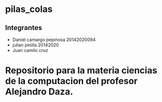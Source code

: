 # pilas_colas
## Integrantes
- Daniel camargo pepinosa 20142020094
- julian pinilla  20142020
- Juan camilo cruz
# Repositorio para la materia ciencias de la computacion del profesor Alejandro Daza.

